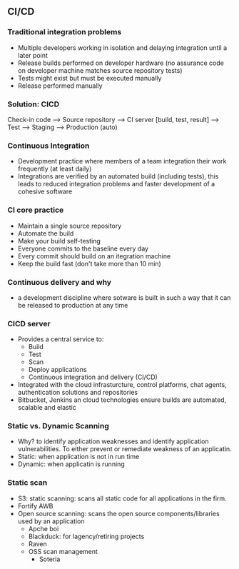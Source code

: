## CI/CD

### Traditional integration problems 
* Multiple developers working in isolation and delaying integration until a later point
* Release builds performed on developer hardware (no assurance code on developer machine matches source repository tests)
* Tests might exist but must be executed manually
* Release performed manually

### Solution: CICD 
Check-in code --> Source repository --> CI server [build, test, result] --> Test --> Staging --> Production (auto)

### Continuous Integration 
* Development practice where members of a team integration their work frequently (at least daily)
* Integrations are verified by an automated build (including tests), this leads to reduced integration problems and faster development of a cohesive software

### CI core practice
* Maintain a single source repository 
* Automate the build 
* Make your build self-testing
* Everyone commits to the baseline every day
* Every commit should build on an itegration machine 
* Keep the build fast (don't take more than 10 min)

### Continuous delivery and why 
* a development discipline where sotware is built in such a way that it can be released to production at any time

### CICD server
* Provides a central service to:
    * Build 
    * Test 
    * Scan 
    * Deploy applications
    * Continuous integration and delivery (CI/CD)
* Integrated with the cloud infrasturcture, control platforms, chat agents, authentication solutions and repositories
* Bitbucket, Jenkins an cloud technologies ensure builds are automated, scalable and elastic 

### Static vs. Dynamic Scanning 
* Why? to identify application weaknesses and identify application vulnerabilities. To either prevent or remediate weakness of an applicatin. 
* Static: when application is not in run time
* Dynamic: when applicatin is running 

### Static scan
* S3: static scanning: scans all static code for all applications in the firm. 
* Fortify AWB
* Open source scanning: scans the open source components/libraries used by an application
   * Apche boi 
   * Blackduck: for lagency/retiring projects 
   * Raven 
   * OSS scan management 
     * Soteria

